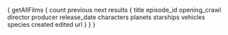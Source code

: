 {
  getAllFilms {
    count
    previous
    next
    results {
      title
      episode_id
      opening_crawl
      director
      producer
      release_date
      characters
      planets
      starships
      vehicles
      species
      created
      edited
      url
    }
  }
}